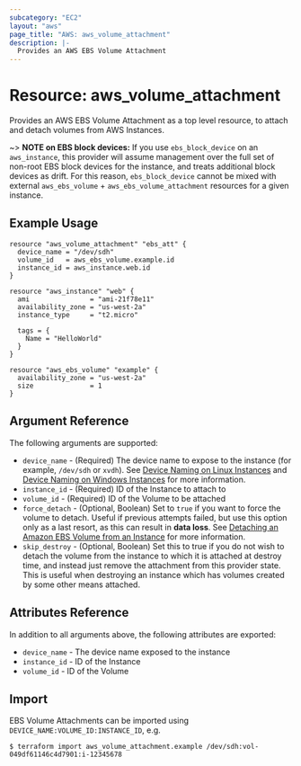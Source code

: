 ```yaml
---
subcategory: "EC2"
layout: "aws"
page_title: "AWS: aws_volume_attachment"
description: |-
  Provides an AWS EBS Volume Attachment
---
```


# Resource: aws_volume_attachment

Provides an AWS EBS Volume Attachment as a top level resource, to attach and
detach volumes from AWS Instances.

~> **NOTE on EBS block devices:** If you use `ebs_block_device` on an `aws_instance`, this provider will assume management over the full set of non-root EBS block devices for the instance, and treats additional block devices as drift. For this reason, `ebs_block_device` cannot be mixed with external `aws_ebs_volume` + `aws_ebs_volume_attachment` resources for a given instance.

## Example Usage

```hcl
resource "aws_volume_attachment" "ebs_att" {
  device_name = "/dev/sdh"
  volume_id   = aws_ebs_volume.example.id
  instance_id = aws_instance.web.id
}

resource "aws_instance" "web" {
  ami               = "ami-21f78e11"
  availability_zone = "us-west-2a"
  instance_type     = "t2.micro"

  tags = {
    Name = "HelloWorld"
  }
}

resource "aws_ebs_volume" "example" {
  availability_zone = "us-west-2a"
  size              = 1
}
```

## Argument Reference

The following arguments are supported:

* `device_name` - (Required) The device name to expose to the instance (for
example, `/dev/sdh` or `xvdh`).  See [Device Naming on Linux Instances][1] and [Device Naming on Windows Instances][2] for more information.
* `instance_id` - (Required) ID of the Instance to attach to
* `volume_id` - (Required) ID of the Volume to be attached
* `force_detach` - (Optional, Boolean) Set to `true` if you want to force the
volume to detach. Useful if previous attempts failed, but use this option only
as a last resort, as this can result in **data loss**. See
[Detaching an Amazon EBS Volume from an Instance][3] for more information.
* `skip_destroy` - (Optional, Boolean) Set this to true if you do not wish
to detach the volume from the instance to which it is attached at destroy
time, and instead just remove the attachment from this provider state. This is
useful when destroying an instance which has volumes created by some other
means attached.

## Attributes Reference

In addition to all arguments above, the following attributes are exported:

* `device_name` - The device name exposed to the instance
* `instance_id` - ID of the Instance
* `volume_id` - ID of the Volume

## Import

EBS Volume Attachments can be imported using `DEVICE_NAME:VOLUME_ID:INSTANCE_ID`, e.g.

```
$ terraform import aws_volume_attachment.example /dev/sdh:vol-049df61146c4d7901:i-12345678
```


[1]: https://docs.aws.amazon.com/AWSEC2/latest/UserGuide/device_naming.html#available-ec2-device-names
[2]: https://docs.aws.amazon.com/AWSEC2/latest/WindowsGuide/device_naming.html#available-ec2-device-names
[3]: https://docs.aws.amazon.com/AWSEC2/latest/UserGuide/ebs-detaching-volume.html
